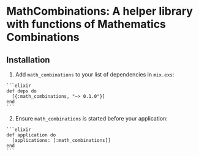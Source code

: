 # MathCombinations: A helper library with functions of Mathematics Combinations

    
## Installation

  1. Add `math_combinations` to your list of dependencies in `mix.exs`:

    ```elixir
    def deps do
      [{:math_combinations, "~> 0.1.0"}]
    end
    ```

  2. Ensure `math_combinations` is started before your application:

    ```elixir
    def application do
      [applications: [:math_combinations]]
    end
    ```

